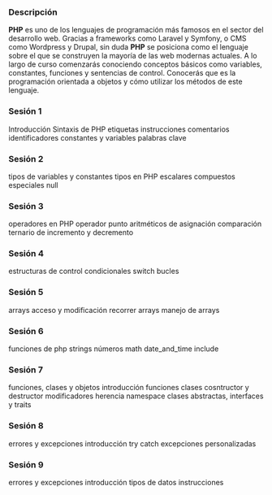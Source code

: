 ### Descripción
**PHP** es uno de los lenguajes de programación más famosos en el sector del desarrollo web. Gracias a frameworks como Laravel y Symfony, o CMS como Wordpress y Drupal, sin duda **PHP** se posiciona como el lenguaje sobre el que se construyen la mayoría de las web modernas actuales.
A lo largo de curso comenzarás conociendo conceptos básicos como variables, constantes, funciones y sentencias de control. Conocerás que es la programación orientada a objetos y cómo utilizar los métodos de este lenguaje.

### Sesión 1
Introducción
Sintaxis de PHP
  etiquetas
  instrucciones
  comentarios
  identificadores
  constantes y variables
  palabras clave
### Sesión 2
tipos de variables y constantes
  tipos en PHP
    escalares
    compuestos
    especiales
    null
### Sesión 3
operadores en PHP
  operador punto
  aritméticos
  de asignación
  comparación
  ternario
  de incremento y decremento
### Sesión 4
estructuras de control
  condicionales
  switch
  bucles
### Sesión 5
arrays
  acceso y modificación
  recorrer arrays
  manejo de arrays
### Sesión 6
funciones de php
  strings
  números
  math
  date_and_time
  include
### Sesión 7
funciones, clases y objetos
  introducción
  funciones
  clases
  cosntructor y destructor
  modificadores
  herencia
  namespace
  clases abstractas, interfaces y traits
### Sesión 8
errores y excepciones
  introducción
  try catch
  excepciones personalizadas
### Sesión 9
errores y excepciones
  introducción
  tipos de datos
  instrucciones